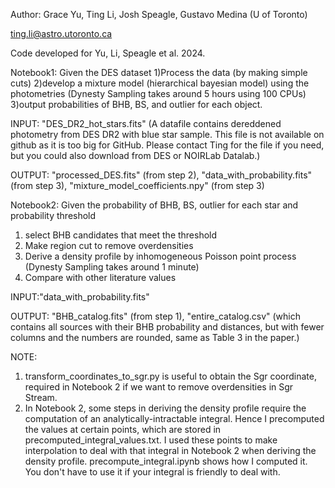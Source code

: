 Author: Grace Yu, Ting Li, Josh Speagle, Gustavo Medina (U of Toronto)

<ting.li@astro.utoronto.ca>

Code developed for Yu, Li, Speagle et al. 2024.

Notebook1: Given the DES dataset
1)Process the data (by making simple cuts)
2)develop a mixture model (hierarchical bayesian model) using the photometries  (Dynesty Sampling takes around 5 hours using 100 CPUs)
3)output probabilities of BHB, BS, and outlier for each object.

INPUT: "DES_DR2_hot_stars.fits" (A datafile contains dereddened photometry from DES DR2 with blue star sample. This file is not available on github as it is too big for GitHub. Please contact Ting for the file if you need, but you could also download from DES or NOIRLab Datalab.)

OUTPUT: "processed_DES.fits" (from step 2), "data_with_probability.fits" (from step 3), "mixture_model_coefficients.npy" (from step 3)


Notebook2: Given the probability of BHB, BS, outlier for each star and probability threshold
1) select BHB candidates that meet the threshold
2) Make region cut to remove overdensities
3) Derive a density profile by inhomogeneous Poisson point process (Dynesty Sampling takes around 1 minute)
4) Compare with other literature values

INPUT:"data_with_probability.fits"

OUTPUT: "BHB_catalog.fits" (from step 1), "entire_catalog.csv" (which contains all sources with their BHB probability and distances, but with fewer columns and the numbers are rounded, same as Table 3 in the paper.)

NOTE: 
1) transform_coordinates_to_sgr.py is useful to obtain the Sgr coordinate, required in Notebook 2 if we want to remove overdensities in Sgr Stream.
2) In Notebook 2, some steps in deriving the density profile require the computation of an analytically-intractable integral. Hence I precomputed the values at certain points, which are stored in precomputed_integral_values.txt. I used these points to make interpolation to deal with that integral in Notebook 2 when deriving the density profile. precompute_integral.ipynb shows how I computed it. You don't have to use it if your integral is friendly to deal with.
